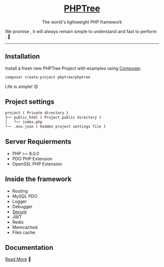 <h1 align=center><a href="https://www.phptree.org">PHPTree</a></h1>

<p align=center>
The world's lightweight PHP framework
</p>

We promise , it will always remain simple to understand and fast to perform . 🫡 

-----

## Installation

Install a fresh new PHPTree Project with examples using <a href="https://getcomposer.org/" target="_blank">Composer</a>. 

```sh 
composer create-project phptree/phptree
```

Life is simple! 😍

## Project settings

```sh
project ( Private directory )
├── public_html ( Project public directory )
│   └── index.php 
└── .env.json ( Hidden project settings file ) 
```
## Server Requierments

 * PHP >= 8.0.0
 * PDO PHP Extension
 * OpenSSL PHP Extension

## Inside the framework

 * Routing
 * MySQL PDO
 * Logger
 * Debugger
 * <a class="btn btn-round btn-outline-dark m-t" href="https://www.phptree.org#secure_request">Secure</a>
 * JWT
 * Redis
 * Memcached
 * Files cache
 

## Documentation

<a href="https://www.phptree.org">Read More</a> 🧐
